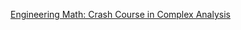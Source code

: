 
[Engineering Math: Crash Course in Complex Analysis](https://youtube.com/playlist?list=PLMrJAkhIeNNQBRslPb7I0yTnES981R8Cg)
